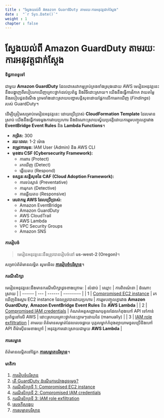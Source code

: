 ```yaml
---
title : "ស្វែងយល់ពី Amazon GuardDuty តាមរយៈការអនុវត្តជាក់ស្តែង"
date :  "`r Sys.Date()`" 
weight : 1
chapter : false
---
```


# ស្វែងយល់ពី **Amazon GuardDuty** តាមរយៈការអនុវត្តជាក់ស្តែង

#### ទិដ្ឋភាពទូទៅ
ជាមួយ **Amazon GuardDuty** ដែលជាសេវាកម្មគ្រប់គ្រងទាំងស្រុងដោយ AWS មេរៀនអនុវត្តនេះនឹងបង្ហាញពីរបៀបរកឃើញគ្រោះថ្នាក់ដល់ប្រព័ន្ធ និងវិធីដោះស្រាយ។ យើងនឹងធ្វើការវិភាគ វាយតម្លៃ និងរបៀបជូនដំណឹង ព្រមទាំងដោះស្រាយបញ្ហាសន្តិសុខដោយផ្អែកលើការរកឃើញ (*Findings*) របស់ GuardDuty។

ដើម្បីត្រៀមសម្រាប់មេរៀនអនុវត្តនេះ ដោយប្រើប្រាស់ **CloudFormation Template** ដែលមានស្រាប់ យើងនឹងធ្វើការចម្លងការវាយប្រហារ និងដំណោះស្រាយស្វ័យប្រវត្តិដោយការរួមបញ្ចូលគ្នារវាង **EventBridge Event Rules** និង **Lambda Functions**។

- **កម្រិត:** 300
- **រយៈពេល:** 1-2 ម៉ោង
- **តម្រូវការមុន:** IAM User (Admin) និង AWS CLI
- **មុខងារ **CSF** (Cybersecurity Framework):**
  - ការពារ (Protect)
  - រកឃើញ (Detect)
  - ឆ្លើយតប (Respond)
- **ទស្សនៈសន្តិសុខនៃ **CAF** (Cloud Adoption Framework):**
  - ការទប់ស្កាត់ (Preventative)
  - ការរុករក (Detective)
  - ការឆ្លើយតប (Responsive)
- **សេវាកម្ម AWS ដែលប្រើប្រាស់:**
  - Amazon EventBridge
  - Amazon GuardDuty
  - AWS CloudTrail
  - AWS Lambda
  - VPC Security Groups
  - Amazon SNS

#### ការរៀបចំ
> មេរៀនអនុវត្តនេះនឹងត្រូវបានរៀបចំនៅ **us-west-2 (Oregon)**។

សម្រាប់ព័ត៌មានលម្អិត សូមមើល [**ការរៀបចំបរិស្ថាន**](1-environment-setup/)។

#### ករណីសិក្សា
មេរៀនអនុវត្តនេះនឹងមានករណីសិក្សាដូចខាងក្រោម:
| លំដាប់ | ឈ្មោះ | ការពិពណ៌នា | ដំណោះស្រាយ |
| ------ | --- | ------ | --------- |
| 1 | [Compromised EC2 instance](3-compromised-ec2-instance/) | រកឃើញនិងស្តារ EC2 instance ដែលត្រូវបានវាយប្រហារ | ការរួមបញ្ចូលគ្នារវាង **Amazon GuardDuty**, **Amazon EventBridge Event Rules** និង **AWS Lambda** |
| 2 | [Compromised IAM credentials](4-compromised-iam-credentials/) | កំណត់អត្តសញ្ញាណបុគ្គលដែលកំពុងហៅ API ទៅកាន់ប្រព័ន្ធនៅលើ AWS | ដោះស្រាយគ្រោះថ្នាក់នេះភ្លាមៗដោយដៃ (manually) |
| 3 | [IAM role exfiltration](5-iam-role-credential-exfiltration/) | តាមរយៈព័ត៌មានសម្ងាត់ដែលលេចធ្លាយ បុគ្គលម្នាក់កំពុងព្យាយាមចូលប្រើនិងហៅ API ពីម៉ាស៊ីនមេខាងក្រៅ | អនុវត្តការដោះស្រាយជាមួយ **AWS Lambda** |

#### ការសម្អាត
ព័ត៌មានលម្អិតនៅផ្នែក [**ការសម្អាតបរិស្ថាន**](7-environment-cleanup/)។

#### មាតិកា

1. [ការរៀបចំបរិស្ថាន](1-environment-setup/)
2. [តើ GuardDuty ដំណើរការយ៉ាងដូចម្តេច?](2-how-it-works/)
3. [ករណីសិក្សាទី 1: Compromised EC2 instance](3-compromised-ec2-instance/)
4. [ករណីសិក្សាទី 2: Compromised IAM credentials](4-compromised-iam-credentials/)
5. [ករណីសិក្សាទី 3: IAM role exfiltration](5-iam-role-credential-exfiltration/)
6. [សេចក្តីសង្ខេប](6-summary/)
7. [ការសម្អាតបរិស្ថាន](7-environment-cleanup/)